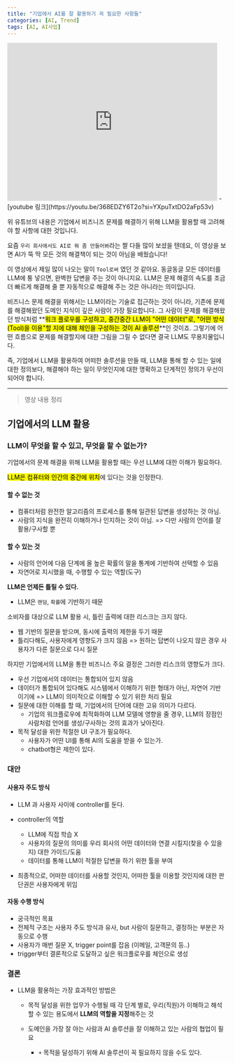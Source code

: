 ```yaml
---
title: "기업에서 AI를 잘 활용하기 꼭 필요한 사항들"
categories: [AI, Trend]
tags: [AI, AI사업]
---
```


<iframe width="480" height="360" src="https://youtu.be/368EDZY6T2o?si=YXpuTxtDO2aFp53v" frameborder="0"> </iframe>
- [youtube 링크](https://youtu.be/368EDZY6T2o?si=YXpuTxtDO2aFp53v)

위 유튜브의 내용은 기업에서 비즈니즈 문제를 해결하기 위해 LLM을 활용할 때 고려해야 할 사항에 대한 것입니다.

요즘 `우리 회사에서도 AI로 뭐 좀 만들어봐`라는 짤 다들 많이 보셨을 텐데요,
이 영상을 보면 AI가 뚝 딱 모든 것의 해결책이 되는 것이 아님을 배웠습니다!

이 영상에서 제일 많이 나오는 말이 `Tool로써` 였던 것 같아요.
동글동글 모든 데이터를 LLM에 퉁 넣으면, 완벽한 답변을 주는 것이 아니지요.
LLM은 문제 해결의 속도를 조금 더 빠르게 해결해 줄 뿐 자동적으로 해결해 주는 것은 아니라는 의미입니다.

비즈니스 문제 해결을 위해서는 LLM이라는 기술로 접근하는 것이 아니라, 기존에 문제를 해결해왔던 도메인 지식이 깊은 사람이 가장 필요합니다.
그 사람이 문제를 해결해왔던 방식처럼 **<mark>워크 플로우를 구성하고, 중간중간 LLM이 "어떤 데이터"로, "어떤 방식(Tool)을 이용"할 지에 대해 체인을 구성하는 것이 AI 솔루션</mark>**인 것이죠.
그렇기에 어떤 흐름으로 문제를 해결할지에 대한 그림을 그릴 수 없다면 결국 LLM도 무용지물입니다.

즉, 기업에서 LLM을 활용하여 어떠한 솔루션을 만들 때,
LLM을 통해 할 수 있는 일에 대한 정의보다,
해결해야 하는 일이 무엇인지에 대한 명확하고 단계적인 정의가 우선이 되어야 합니다.

---

> 영상 내용 정리

## 기업에서의 LLM 활용

### LLM이 무엇을 할 수 있고, 무엇을 할 수 없는가?

기업에서의 문제 해결을 위해 LLM을 활용할 때는 우선 LLM에 대한 이해가 필요하다.

<mark>LLM은 컴퓨터와 인간의 중간에 위치</mark>에 있다는 것을 인정한다.

#### 할 수 없는 것

- 컴퓨터처럼 완전한 알고리즘의 프로세스를 통해 일관된 답변을 생성하는 것 아님.
- 사람의 지식을 완전히 이해하거나 인지하는 것이 아님. => 다만 사람의 언어를 잘 활용/구사할 뿐

#### 할 수 있는 것

- 사람의 언어에 다음 단계에 올 높은 확률의 말을 통계에 기반하여 선택할 수 있음
- 자연어로 지시했을 때, 수행할 수 있는 역할(도구)

**LLM은 언제든 틀릴 수 있다.**

- LLM은 `랜덤`, `확률`에 기반하기 때문

소비자를 대상으로 LLM 활용 시, 틀린 출력에 대한 리스크는 크지 않다.

- 웹 기반의 질문을 받으며, 동시에 출력의 제한을 두기 때문
- 틀리다해도, 사용자에게 영향도가 크지 않음 => 원하는 답변이 나오지 않은 경우 사용자가 다른 질문으로 다시 질문

하지만 기업에서의 LLM을 통한 비즈니스 주요 결정은 그러한 리스크의 영향도가 크다.

- 우선 기업에서의 데이터는 통합되어 있지 않음
- 데이터가 통합되어 있다해도 시스템에서 이해하기 위한 형태가 아닌, 자연어 기반 이기에 => LLM이 의미적으로 이해할 수 있기 위한 처리 필요
- 질문에 대한 이해를 할 때, 기업에서의 단어에 대한 고유 의미가 다르다.
  - 기업의 워크플로우에 최적화하여 LLM 모델에 영향을 줄 경우, LLM의 장점인 사람처럼 언어를 생성/구사하는 것의 효과가 낮아진다.
- 목적 달성을 위한 적절한 UI 구조가 필요하다.
  - 사용자가 어떤 UI를 통해 AI의 도움을 받을 수 있는가.
  - chatbot형은 제한이 있다.

### 대안

#### 사용자 주도 방식

- LLM 과 사용자 사이에 controller를 둔다.

- controller의 역할
  - LLM에 직접 학습 X
  - 사용자의 질문의 의미를 우리 회사의 어떤 데이터와 연결 시킬지(찾을 수 있을지) 대한 가이드/도움
  - 데이터를 통해 LLM이 적절한 답변을 하기 위한 툴을 부여
- 최종적으로, 어떠한 데이터를 사용할 것인지, 어떠한 툴을 이용할 것인지에 대한 판단권은 사용자에게 위임

#### 자동 수행 방식

- 궁극적인 목표
- 전체적 구조는 사용자 주도 방식과 유사, but 사람이 질문하고, 결정하는 부분은 자동으로 수행
- 사용자가 매번 질문 X, trigger point를 잡음 (이메일, 고객문의 등..)
- trigger부터 결론적으로 도달하고 싶은 워크플로우를 체인으로 생성

### 결론

- LLM을 활용하는 가장 효과적인 방법은

  - 목적 달성을 위한 업무가 수행될 때 각 단계 별로, 우리(직원)가 이해하고 해석할 수 있는 용도에서 **LLM의 역할을 지정**해주는 것

  - 도메인을 가장 잘 아는 사람과 AI 솔루션을 잘 이해하고 있는 사람의 협업이 필요
    - `+` 목적을 달성하기 위해 AI 솔루션이 꼭 필요하지 않을 수도 있다.

